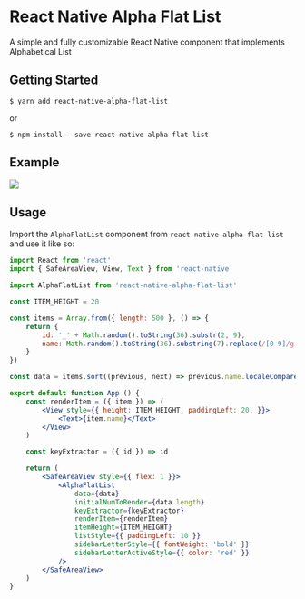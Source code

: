 # React Native Alpha Flat List

A simple and fully customizable React Native component that implements Alphabetical List

## Getting Started

```
$ yarn add react-native-alpha-flat-list
```

or

```
$ npm install --save react-native-alpha-flat-list
```

## Example

![](https://i.ibb.co/jZgY6Mp/ezgif-1-85aad49db83d.gif)

## Usage

Import the `AlphaFlatList` component from `react-native-alpha-flat-list` and use it like so:

```jsx
import React from 'react'
import { SafeAreaView, View, Text } from 'react-native'

import AlphaFlatList from 'react-native-alpha-flat-list'

const ITEM_HEIGHT = 20

const items = Array.from({ length: 500 }, () => {
    return {
        id: '_' + Math.random().toString(36).substr(2, 9),
        name: Math.random().toString(36).substring(7).replace(/[0-9]/g, '')
    }
})

const data = items.sort((previous, next) => previous.name.localeCompare(next.name))

export default function App () {
    const renderItem = ({ item }) => (
        <View style={{ height: ITEM_HEIGHT, paddingLeft: 20, }}>
            <Text>{item.name}</Text>
        </View>
    )

    const keyExtractor = ({ id }) => id

    return (
        <SafeAreaView style={{ flex: 1 }}>
            <AlphaFlatList
                data={data}
                initialNumToRender={data.length}
                keyExtractor={keyExtractor}
                renderItem={renderItem}
                itemHeight={ITEM_HEIGHT}
                listStyle={{ paddingLeft: 10 }}
                sidebarLetterStyle={{ fontWeight: 'bold' }}
                sidebarLetterActiveStyle={{ color: 'red' }}
            />
        </SafeAreaView>
    )
}
```